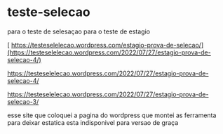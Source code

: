 # teste-selecao
para o teste de selesaçao 
 para o teste de estagio 
 
 
[ https://testeselelecao.wordpress.com/estagio-prova-de-selecao/](https://testeselelecao.wordpress.com/2022/07/27/estagio-prova-de-selecao-4/)
 
 
 https://testeselelecao.wordpress.com/2022/07/27/estagio-prova-de-selecao-4/
 
 

 
 
https://testeselelecao.wordpress.com/2022/07/27/estagio-prova-de-selecao-3/
 
 
 esse site que coloquei a pagina do wordpress que montei as ferramenta para deixar estatica esta indisponivel para versao de graça 
